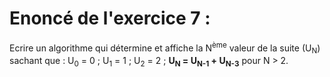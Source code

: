 # Enoncé de l'exercice 7 :
Ecrire un algorithme qui détermine et affiche la N<sup>ème</sup> valeur de la suite (U<sub>N</sub>) sachant que :
U<sub>0</sub> = 0 ; U<sub>1</sub> = 1 ; U<sub>2</sub> = 2 ; **U<sub>N</sub> = U<sub>N-1</sub> + U<sub>N-3</sub>** pour N > 2.